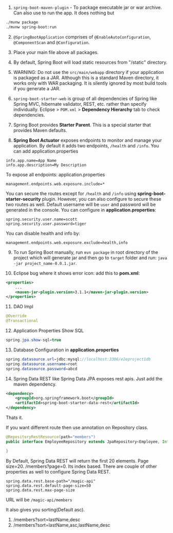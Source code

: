 1. `spring-boot-maven-plugin` - To package executable jar or war archive. Can also use to run the app.
It does nothing but
```bash
./mvnw package
./mvnw spring-boot:run
```

2. `@SpringBootApplication` comprises of `@EnableAutoConfiguration`, `@ComponentScan` and `@Configuration`.

3. Place your main file above all packages.

4. By default, Spring Boot will load static resources from "/static" directory.

5. WARNING: Do not use the `src/main/webapp` directory if your application is packaged as a JAR. Although this is a standard Maven directory, it works only with WAR packaging. It is silently ignored by most build tools if you generate a JAR.

6. `spring-boot-starter-web` is group of all dependencies of Spring like Spring MVC, hibernate validator, REST, etc. rather than specify individually. Eclipse > `POM.xml` > **Dependency Hierarchy** tab to check dependencies.

7. Spring Boot provides **Starter Parent**. This is a special starter that provides Maven defaults.

8. **Spring Boot Actuator** exposes endpoints to monitor and manage your application. By default it adds two endpoints, `/health` and `/info`. You can add
application.properties
```properties
info.app.name=App Name
info.app.description=My Description
```

To expose all endpoints:
application.properties
```properties
management.endpoints.web.exposure.include=*
```

You can secure the routes except for `/health` and `/info` using **spring-boot-starter-security** plugin. However, you can also configure to secure these two routes as well. Default username will be `user` and password will be generated in the console. You can configure in **application.properties**:
```properties
spring.security.user.name=scott
spring.security.user.password=tiger
```

You can disable health and info by:
```properties
management.endpoints.web.exposure.exclude=health,info
```

9. To run Spring Boot manually, run `mvn package` in root directory of the project which will generate jar and then go to `target` folder and run: `java -jar project_name-0.0.1.jar`.

10. Eclipse bug where it shows error icon: add this to **pom.xml**:
```xml
<properties>
	...
	<maven-jar-plugin.version>3.1.1</maven-jar-plugin.version>
</properties>
```

11. DAO Impl
```java
@Override
@Transactional
```

12. Application Properties Show SQL
```java
spring.jpa.show-sql=true
```

13. Database Configuration in **application.properties**
```java
spring.datasource.url=jdbc:mysql://localhost:3306/e2eproject1db
spring.datasource.username=root
spring.datasource.password=abcd
````

14. Spring Data REST like Spring Data JPA exposes rest apis.
Just add the maven dependency.
```xml
<dependency>
    <groupId>org.springframework.boot</groupId>
    <artifactId>spring-boot-starter-data-rest</artifactId>
</dependency>
```
Thats it.

If you want different route then use annotation on Repository class.
```java
@RepositoryRestResource(path="members")
public interface EmployeeRepository extends JpaRepository<Employee, Integer> {

}
```

By Default, Spring Data REST will return the first 20 elements. Page size=20. /members?page=0. Its index based.
There are couple of other properties as well to configure Spring Data REST.
```
spring.data.rest.base-path="/magic-api"
spring.data.rest.default-page-size=50
spring.data.rest.max-page-size
```
URL will be `/magic-api/members`

It also gives you sorting(Default asc).
1. /members?sort=lastName,desc
2. /members?sort=lastName,asc,lastName,desc